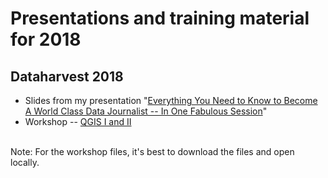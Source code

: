
<h1>Presentations and training material for 2018</h1>


<h2>Dataharvest 2018</h2>
<ul>
	<li>Slides from my presentation "<a href="http://bit.ly/2Iy6Ckf">Everything You Need to Know to Become A World Class Data Journalist -- In One Fabulous Session</a>"</li>
	<li>Workshop -- <a href="https://github.com/gebelo/training2018/blob/master/qgis2018.docx">QGIS I and II</a></li>
	</ul>
	<br>Note: For the workshop files, it's best to download the files and open locally.<br>
	<br>
